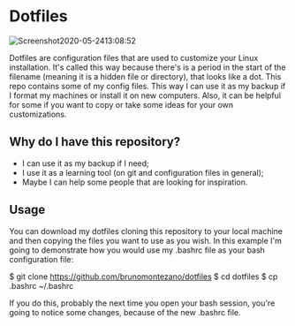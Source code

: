 # Dotfiles

![Screenshot2020-05-2413:08:52](https://user-images.githubusercontent.com/65104127/82980825-e8c27880-9fd9-11ea-94dc-837b4e2ff46d.png)

Dotfiles are configuration files that are used to customize your Linux installation. It's called this way because there's is a period in the start of the filename (meaning it is a hidden file or directory), that looks like a dot. This repo contains some of my config files. This way I can use it as my backup if I format my machines or install it on new computers. Also, it can be helpful for some if you want to copy or take some ideas for your own customizations.

## Why do I have this repository?

- I can use it as my backup if I need;
- I use it as a learning tool (on git and configuration files in general);
- Maybe I can help some people that are looking for inspiration.

## Usage

You can download my dotfiles cloning this repository to your local machine and then copying the files you want to use as you wish.
In this example I'm going to demonstrate how you would use my .bashrc file as your bash configuration file:

$ git clone https://github.com/brunomontezano/dotfiles
$ cd dotfiles
$ cp .bashrc ~/.bashrc

If you do this, probably the next time you open your bash session, you're going to notice some changes, because of the new .bashrc file.
